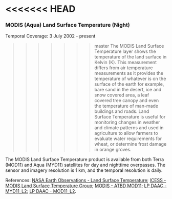 <<<<<<< HEAD
=======
### MODIS (Aqua) Land Surface Temperature (Night)
Temporal Coverage: 3 July 2002 - present

>>>>>>> master
The MODIS Land Surface Temperature layer shows the temperature of the land surface in Kelvin (K). This measurement differs from air temperature measurements as it provides the temperature of whatever is on the surface of the earth for example, bare sand in the desert, ice and snow covered area, a leaf covered tree canopy and even the temperature of man-made buildings and roads. Land Surface Temperature is useful for monitoring changes in weather and climate patterns and used in agriculture to allow farmers to evaluate water requirements for wheat, or determine frost damage in orange groves.

The MODIS Land Surface Temperature product is available from both Terra (MOD11) and Aqua (MYD11) satellites for day and nighttime overpasses. The sensor and imagery resolution is 1 km, and the temporal resolution is daily.

References: [NASA Earth Observations - Land Surface Temperature](http://neo.sci.gsfc.nasa.gov/view.php?datasetId=MOD11C1_M_LSTDA); [ICESS - MODIS Land Surface Temperature Group](http://www.icess.ucsb.edu/modis/modis-lst.html); [MODIS - ATBD MOD11](http://modis.gsfc.nasa.gov/data/atbd/atbd_mod11.pdf); [LP DAAC - MYD11_L2](https://lpdaac.usgs.gov/products/modis_products_table/myd11_l2); [LP DAAC - MOD11_L2](https://lpdaac.usgs.gov/products/modis_products_table/mod11_l2).
